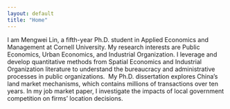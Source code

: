 ```yaml
---
layout: default
title: "Home"
---
```


I am Mengwei Lin, a fifth-year Ph.D. student in Applied Economics and Management at Cornell University. My research interests are Public Economics, Urban Economics, and Industrial Organization. I leverage and develop quantitative methods from Spatial Economics and Industrial Organization literature to understand the bureaucracy and administrative processes in public organizations.
​
My Ph.D. dissertation explores China’s land market mechanisms, which contains millions of transactions over ten years. In my job market paper, I investigate the impacts of local government competition on firms’ location decisions.
